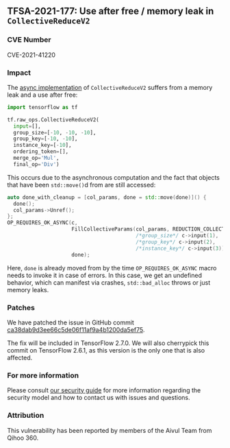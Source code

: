 ## TFSA-2021-177: Use after free / memory leak in `CollectiveReduceV2`

### CVE Number
CVE-2021-41220

### Impact
The [async implementation](https://github.com/tensorflow/tensorflow/blob/8d72537c6abf5a44103b57b9c2e22c14f5f49698/tensorflow/core/kernels/collective_ops.cc#L604-L615) of `CollectiveReduceV2` suffers from a memory leak and a use after free:

```python
import tensorflow as tf

tf.raw_ops.CollectiveReduceV2(
  input=[],
  group_size=[-10, -10, -10],
  group_key=[-10, -10],
  instance_key=[-10],
  ordering_token=[],
  merge_op='Mul',
  final_op='Div')
```

This occurs due to the asynchronous computation and the fact that objects that have been `std::move()`d from are still accessed:

```cc
auto done_with_cleanup = [col_params, done = std::move(done)]() {
  done();
  col_params->Unref();
};
OP_REQUIRES_OK_ASYNC(c,
                     FillCollectiveParams(col_params, REDUCTION_COLLECTIVE,
                                          /*group_size*/ c->input(1),
                                          /*group_key*/ c->input(2),
                                          /*instance_key*/ c->input(3)),
                     done);
```

Here, `done` is already moved from by the time `OP_REQUIRES_OK_ASYNC` macro needs to invoke it in case of errors. In this case, we get an undefined behavior, which can manifest via crashes, `std::bad_alloc` throws or just memory leaks.

### Patches
We have patched the issue in GitHub commit [ca38dab9d3ee66c5de06f11af9a4b1200da5ef75](https://github.com/tensorflow/tensorflow/commit/ca38dab9d3ee66c5de06f11af9a4b1200da5ef75).

The fix will be included in TensorFlow 2.7.0. We will also cherrypick this commit on TensorFlow 2.6.1, as this version is the only one that is also affected.

### For more information
Please consult [our security guide](https://github.com/tensorflow/tensorflow/blob/master/SECURITY.md) for more information regarding the security model and how to contact us with issues and questions.

### Attribution
This vulnerability has been reported by members of the Aivul Team from Qihoo 360.
